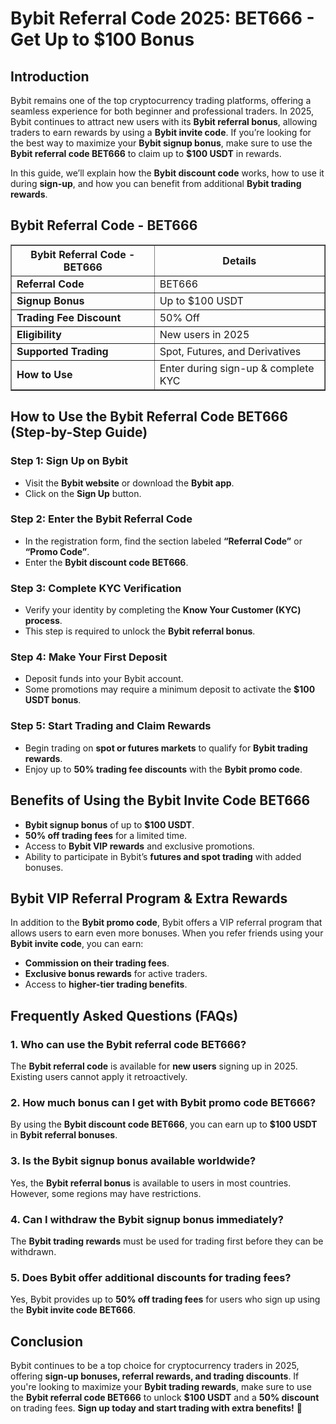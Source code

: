 <h1>Bybit Referral Code 2025: BET666 - Get Up to $100 Bonus</h1>
<h2>Introduction</h2>
<p>Bybit remains one of the top cryptocurrency trading platforms, offering a seamless experience for both beginner and professional traders. In 2025, Bybit continues to attract new users with its <strong>Bybit referral bonus</strong>, allowing traders to earn rewards by using a <strong>Bybit invite code</strong>. If you’re looking for the best way to maximize your <strong>Bybit signup bonus</strong>, make sure to use the <strong>Bybit referral code BET666</strong> to claim up to <strong>$100 USDT</strong> in rewards.</p>
<p>In this guide, we’ll explain how the <strong>Bybit discount code</strong> works, how to use it during <strong>sign-up</strong>, and how you can benefit from additional <strong>Bybit trading rewards</strong>.</p>

<h2>Bybit Referral Code - BET666</h2>
<table border="1">
    <tr>
        <th>Bybit Referral Code - BET666</th>
        <th>Details</th>
    </tr>
    <tr>
        <td><strong>Referral Code</strong></td>
        <td>BET666</td>
    </tr>
    <tr>
        <td><strong>Signup Bonus</strong></td>
        <td>Up to $100 USDT</td>
    </tr>
    <tr>
        <td><strong>Trading Fee Discount</strong></td>
        <td>50% Off</td>
    </tr>
    <tr>
        <td><strong>Eligibility</strong></td>
        <td>New users in 2025</td>
    </tr>
    <tr>
        <td><strong>Supported Trading</strong></td>
        <td>Spot, Futures, and Derivatives</td>
    </tr>
    <tr>
        <td><strong>How to Use</strong></td>
        <td>Enter during sign-up & complete KYC</td>
    </tr>
</table>

<h2>How to Use the Bybit Referral Code BET666 (Step-by-Step Guide)</h2>
<h3>Step 1: Sign Up on Bybit</h3>
<ul>
    <li>Visit the <strong>Bybit website</strong> or download the <strong>Bybit app</strong>.</li>
    <li>Click on the <strong>Sign Up</strong> button.</li>
</ul>

<h3>Step 2: Enter the Bybit Referral Code</h3>
<ul>
    <li>In the registration form, find the section labeled <strong>“Referral Code”</strong> or <strong>“Promo Code”</strong>.</li>
    <li>Enter the <strong>Bybit discount code BET666</strong>.</li>
</ul>

<h3>Step 3: Complete KYC Verification</h3>
<ul>
    <li>Verify your identity by completing the <strong>Know Your Customer (KYC) process</strong>.</li>
    <li>This step is required to unlock the <strong>Bybit referral bonus</strong>.</li>
</ul>

<h3>Step 4: Make Your First Deposit</h3>
<ul>
    <li>Deposit funds into your Bybit account.</li>
    <li>Some promotions may require a minimum deposit to activate the <strong>$100 USDT bonus</strong>.</li>
</ul>

<h3>Step 5: Start Trading and Claim Rewards</h3>
<ul>
    <li>Begin trading on <strong>spot or futures markets</strong> to qualify for <strong>Bybit trading rewards</strong>.</li>
    <li>Enjoy up to <strong>50% trading fee discounts</strong> with the <strong>Bybit promo code</strong>.</li>
</ul>

<h2>Benefits of Using the Bybit Invite Code BET666</h2>
<ul>
    <li><strong>Bybit signup bonus</strong> of up to <strong>$100 USDT</strong>.</li>
    <li><strong>50% off trading fees</strong> for a limited time.</li>
    <li>Access to <strong>Bybit VIP rewards</strong> and exclusive promotions.</li>
    <li>Ability to participate in Bybit’s <strong>futures and spot trading</strong> with added bonuses.</li>
</ul>

<h2>Bybit VIP Referral Program & Extra Rewards</h2>
<p>In addition to the <strong>Bybit promo code</strong>, Bybit offers a VIP referral program that allows users to earn even more bonuses. When you refer friends using your <strong>Bybit invite code</strong>, you can earn:</p>
<ul>
    <li><strong>Commission on their trading fees</strong>.</li>
    <li><strong>Exclusive bonus rewards</strong> for active traders.</li>
    <li>Access to <strong>higher-tier trading benefits</strong>.</li>
</ul>

<h2>Frequently Asked Questions (FAQs)</h2>

<h3>1. Who can use the Bybit referral code BET666?</h3>
<p>The <strong>Bybit referral code</strong> is available for <strong>new users</strong> signing up in 2025. Existing users cannot apply it retroactively.</p>

<h3>2. How much bonus can I get with Bybit promo code BET666?</h3>
<p>By using the <strong>Bybit discount code BET666</strong>, you can earn up to <strong>$100 USDT</strong> in <strong>Bybit referral bonuses</strong>.</p>

<h3>3. Is the Bybit signup bonus available worldwide?</h3>
<p>Yes, the <strong>Bybit referral bonus</strong> is available to users in most countries. However, some regions may have restrictions.</p>

<h3>4. Can I withdraw the Bybit signup bonus immediately?</h3>
<p>The <strong>Bybit trading rewards</strong> must be used for trading first before they can be withdrawn.</p>

<h3>5. Does Bybit offer additional discounts for trading fees?</h3>
<p>Yes, Bybit provides up to <strong>50% off trading fees</strong> for users who sign up using the <strong>Bybit invite code BET666</strong>.</p>

<h2>Conclusion</h2>
<p>Bybit continues to be a top choice for cryptocurrency traders in 2025, offering <strong>sign-up bonuses, referral rewards, and trading discounts</strong>. If you're looking to maximize your <strong>Bybit trading rewards</strong>, make sure to use the <strong>Bybit referral code BET666</strong> to unlock <strong>$100 USDT</strong> and a <strong>50% discount</strong> on trading fees. <strong>Sign up today and start trading with extra benefits!</strong> 🚀</p>
